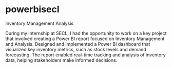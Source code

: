 # powerbisecl
Inventory Management Analysis

During my internship at SECL, I had the opportunity to work on a key project that involved creating a Power BI report focused on Inventory Management and Analysis.
Designed and implemented a Power BI dashboard that visualized key inventory metrics, such as stock levels and demand forecasting. The report enabled real-time tracking and analysis of inventory data, helping stakeholders make informed decisions.
